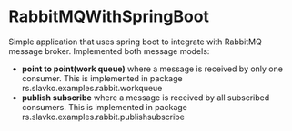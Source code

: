 # RabbitMQWithSpringBoot
Simple application that uses spring boot to integrate with RabbitMQ message broker.
Implemented both message models: 
 - <b>point to point(work queue)</b> where a message is received by only one consumer. This is implemented in package rs.slavko.examples.rabbit.workqueue
 - <b>publish subscribe</b> where a message is received by all subscribed consumers. This is implemented in package rs.slavko.examples.rabbit.publishsubscribe
 